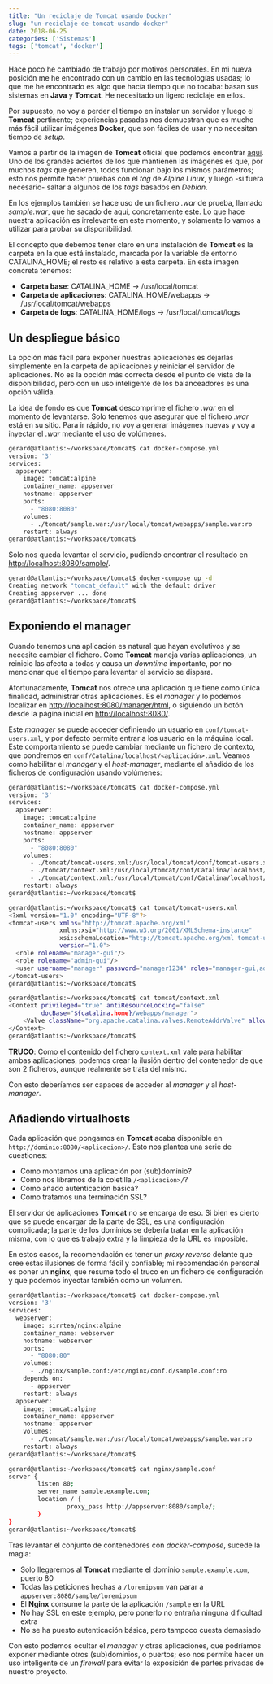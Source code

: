```yaml
---
title: "Un reciclaje de Tomcat usando Docker"
slug: "un-reciclaje-de-tomcat-usando-docker"
date: 2018-06-25
categories: ['Sistemas']
tags: ['tomcat', 'docker']
---
```


Hace poco he cambiado de trabajo por motivos personales. En mi nueva posición me he encontrado con un cambio en las tecnologías usadas; lo que me he encontrado es algo que hacía tiempo que no tocaba: basan sus sistemas en **Java** y **Tomcat**. He necesitado un ligero reciclaje en ellos.<!--more-->

Por supuesto, no voy a perder el tiempo en instalar un servidor y luego el **Tomcat** pertinente; experiencias pasadas nos demuestran que es mucho más fácil utilizar imágenes **Docker**, que son fáciles de usar y no necesitan tiempo de *setup*.

Vamos a partir de la imagen de **Tomcat** oficial que podemos encontrar [aquí](https://hub.docker.com/_/tomcat/). Uno de los grandes aciertos de los que mantienen las imágenes es que, por muchos *tags* que generen, todos funcionan bajo los mismos parámetros; esto nos permite hacer pruebas con el *tag* de *Alpine Linux*, y luego -si fuera necesario- saltar a algunos de los *tags* basados en *Debian*.

En los ejemplos también se hace uso de un fichero *.war* de prueba, llamado *sample.war*, que he sacado de [aquí](https://tomcat.apache.org/tomcat-7.0-doc/appdev/sample/), concretamente [este](https://tomcat.apache.org/tomcat-7.0-doc/appdev/sample/sample.war). Lo que hace nuestra aplicación es irrelevante en este momento, y solamente lo vamos a utilizar para probar su disponibilidad.

El concepto que debemos tener claro en una instalación de **Tomcat** es la carpeta en la que está instalado, marcada por la variable de entorno CATALINA_HOME; el resto es relativo a esta carpeta. En esta imagen concreta tenemos:

* **Carpeta base**: CATALINA_HOME &rarr; /usr/local/tomcat
* **Carpeta de aplicaciones**: CATALINA_HOME/webapps &rarr; /usr/local/tomcat/webapps
* **Carpeta de logs**: CATALINA_HOME/logs &rarr; /usr/local/tomcat/logs

## Un despliegue básico

La opción más fácil para exponer nuestras aplicaciones es dejarlas simplemente en la carpeta de aplicaciones y reiniciar el servidor de aplicaciones. No es la opción más correcta desde el punto de vista de la disponibilidad, pero con un uso inteligente de los balanceadores es una opción válida.

La idea de fondo es que **Tomcat** descomprime el fichero *.war* en el momento de levantarse. Solo tenemos que asegurar que el fichero *.war* está en su sitio. Para ir rápido, no voy a generar imágenes nuevas y voy a inyectar el *.war* mediante el uso de volúmenes.

```bash
gerard@atlantis:~/workspace/tomcat$ cat docker-compose.yml
version: '3'
services:
  appserver:
    image: tomcat:alpine
    container_name: appserver
    hostname: appserver
    ports:
      - "8080:8080"
    volumes:
      - ./tomcat/sample.war:/usr/local/tomcat/webapps/sample.war:ro
    restart: always
gerard@atlantis:~/workspace/tomcat$
```

Solo nos queda levantar el servicio, pudiendo encontrar el resultado en [http://localhost:8080/sample/](http://localhost:8080/sample/).

```bash
gerard@atlantis:~/workspace/tomcat$ docker-compose up -d
Creating network "tomcat_default" with the default driver
Creating appserver ... done
gerard@atlantis:~/workspace/tomcat$
```

## Exponiendo el manager

Cuando tenemos una aplicación es natural que hayan evolutivos y se necesite cambiar el fichero. Como **Tomcat** maneja varias aplicaciones, un reinicio las afecta a todas y causa un *downtime* importante, por no mencionar que el tiempo para levantar el servicio se dispara.

Afortunadamente, **Tomcat** nos ofrece una aplicación que tiene como única finalidad, administrar otras aplicaciones. Es el *manager* y lo podemos localizar en [http://localhost:8080/manager/html](http://localhost:8080/manager/html), o siguiendo un botón desde la página inicial en [http://localhost:8080/](http://localhost:8080/).

Este *manager* se puede acceder definiendo un usuario en `conf/tomcat-users.xml`, y por defecto permite entrar a los usuario en la máquina local. Este comportamiento se puede cambiar mediante un fichero de contexto, que pondremos en `conf/Catalina/localhost/<aplicación>.xml`. Veamos como habilitar el *manager* y el *host-manager*, mediante el añadido de los ficheros de configuración usando volúmenes:

```bash
gerard@atlantis:~/workspace/tomcat$ cat docker-compose.yml
version: '3'
services:
  appserver:
    image: tomcat:alpine
    container_name: appserver
    hostname: appserver
    ports:
      - "8080:8080"
    volumes:
      - ./tomcat/tomcat-users.xml:/usr/local/tomcat/conf/tomcat-users.xml:ro
      - ./tomcat/context.xml:/usr/local/tomcat/conf/Catalina/localhost/manager.xml:ro
      - ./tomcat/context.xml:/usr/local/tomcat/conf/Catalina/localhost/host-manager.xml:ro
    restart: always
gerard@atlantis:~/workspace/tomcat$
```

```bash
gerard@atlantis:~/workspace/tomcat$ cat tomcat/tomcat-users.xml
<?xml version="1.0" encoding="UTF-8"?>
<tomcat-users xmlns="http://tomcat.apache.org/xml"
              xmlns:xsi="http://www.w3.org/2001/XMLSchema-instance"
              xsi:schemaLocation="http://tomcat.apache.org/xml tomcat-users.xsd"
              version="1.0">
  <role rolename="manager-gui"/>
  <role rolename="admin-gui"/>
  <user username="manager" password="manager1234" roles="manager-gui,admin-gui"/>
</tomcat-users>
gerard@atlantis:~/workspace/tomcat$
```

```bash
gerard@atlantis:~/workspace/tomcat$ cat tomcat/context.xml
<Context privileged="true" antiResourceLocking="false"
         docBase="${catalina.home}/webapps/manager">
    <Valve className="org.apache.catalina.valves.RemoteAddrValve" allow="^.*$" />
</Context>
gerard@atlantis:~/workspace/tomcat$
```

**TRUCO**: Como el contenido del fichero `context.xml` vale para habilitar ambas aplicaciones, podemos crear la ilusión dentro del contenedor de que son 2 ficheros, aunque realmente se trata del mismo.

Con esto deberíamos ser capaces de acceder al *manager* y al *host-manager*.

## Añadiendo virtualhosts

Cada aplicación que pongamos en **Tomcat** acaba disponible en `http://dominio:8080/<aplicacion>/`. Esto nos plantea una serie de cuestiones:

* Como montamos una aplicación por (sub)dominio?
* Como nos libramos de la coletilla `/<aplicacion>/`?
* Como añado autenticación básica?
* Como tratamos una terminación SSL?

El servidor de aplicaciones **Tomcat** no se encarga de eso. Si bien es cierto que se puede encargar de la parte de SSL, es una configuración complicada; la parte de los dominios se debería tratar en la aplicación misma, con lo que es trabajo extra y la limpieza de la URL es imposible.

En estos casos, la recomendación es tener un *proxy reverso* delante que cree estas ilusiones de forma fácil y confiable; mi recomendación personal es poner un **nginx**, que resume todo el truco en un fichero de configuración y que podemos inyectar también como un volumen.

```bash
gerard@atlantis:~/workspace/tomcat$ cat docker-compose.yml
version: '3'
services:
  webserver:
    image: sirrtea/nginx:alpine
    container_name: webserver
    hostname: webserver
    ports:
      - "8080:80"
    volumes:
      - ./nginx/sample.conf:/etc/nginx/conf.d/sample.conf:ro
    depends_on:
      - appserver
    restart: always
  appserver:
    image: tomcat:alpine
    container_name: appserver
    hostname: appserver
    volumes:
      - ./tomcat/sample.war:/usr/local/tomcat/webapps/sample.war:ro
    restart: always
gerard@atlantis:~/workspace/tomcat$
```

```bash
gerard@atlantis:~/workspace/tomcat$ cat nginx/sample.conf
server {
        listen 80;
        server_name sample.example.com;
        location / {
                proxy_pass http://appserver:8080/sample/;
        }
}
gerard@atlantis:~/workspace/tomcat$
```

Tras levantar el conjunto de contenedores con *docker-compose*, sucede la magia:

* Solo llegaremos al **Tomcat** mediante el dominio `sample.example.com`, puerto 80
* Todas las peticiones hechas a `/loremipsum` van parar a `appserver:8080/sample/loremipsum`
* El **Nginx** consume la parte de la aplicación `/sample` en la URL
* No hay SSL en este ejemplo, pero ponerlo no entraña ninguna dificultad extra
* No se ha puesto autenticación básica, pero tampoco cuesta demasiado

Con esto podemos ocultar el *manager* y otras aplicaciones, que podríamos exponer mediante otros (sub)dominios, o puertos; eso nos permite hacer un uso inteligente de un *firewall* para evitar la exposición de partes privadas de nuestro proyecto.
